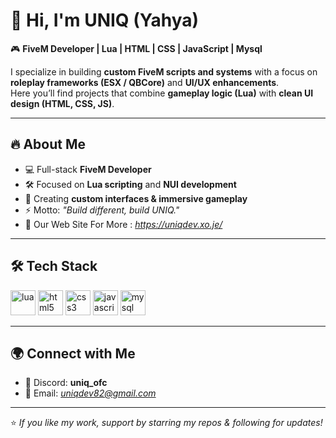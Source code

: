 # 👋 Hi, I'm UNIQ (Yahya)

🎮 **FiveM Developer | Lua | HTML | CSS | JavaScript | Mysql**  

I specialize in building **custom FiveM scripts and systems** with a focus on **roleplay frameworks (ESX / QBCore)** and **UI/UX enhancements**.  
Here you’ll find projects that combine **gameplay logic (Lua)** with **clean UI design (HTML, CSS, JS)**.  

---

## 🔥 About Me
- 💻 Full-stack **FiveM Developer** 
- 🛠️ Focused on **Lua scripting** and **NUI development**  
- 🎨 Creating **custom interfaces & immersive gameplay**  
- ⚡ Motto: *"Build different, build UNIQ."*
- 🪩 Our Web Site For More : *https://uniqdev.xo.je/*

---

## 🛠️ Tech Stack
<p align="left"> 
  <img src="https://cdn.jsdelivr.net/gh/devicons/devicon/icons/lua/lua-original.svg" alt="lua" width="40" height="40"/> 
  <img src="https://cdn.jsdelivr.net/gh/devicons/devicon/icons/html5/html5-original.svg" alt="html5" width="40" height="40"/> 
  <img src="https://cdn.jsdelivr.net/gh/devicons/devicon/icons/css3/css3-original.svg" alt="css3" width="40" height="40"/> 
  <img src="https://cdn.jsdelivr.net/gh/devicons/devicon/icons/javascript/javascript-original.svg" alt="javascript" width="40" height="40"/> 
  <img src="https://cdn.jsdelivr.net/gh/devicons/devicon/icons/mysql/mysql-original.svg" alt="mysql" width="40" height="40"/> 
</p>

---

## 🌍 Connect with Me
- 💬 Discord: **uniq_ofc**  
- 📧 Email: *uniqdev82@gmail.com*  

---


⭐️ *If you like my work, support by starring my repos & following for updates!*  

